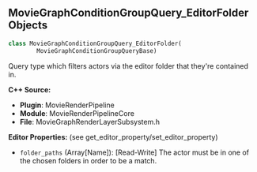 ## MovieGraphConditionGroupQuery_EditorFolder Objects

```python
class MovieGraphConditionGroupQuery_EditorFolder(
        MovieGraphConditionGroupQueryBase)
```

Query type which filters actors via the editor folder that they're contained in.

**C++ Source:**

- **Plugin**: MovieRenderPipeline
- **Module**: MovieRenderPipelineCore
- **File**: MovieGraphRenderLayerSubsystem.h

**Editor Properties:** (see get_editor_property/set_editor_property)

- ``folder_paths`` (Array[Name]):  [Read-Write] The actor must be in one of the chosen folders in order to be a match.

<a id="unreal.MovieGraphConditionGroupQuery_Sublevel"></a>